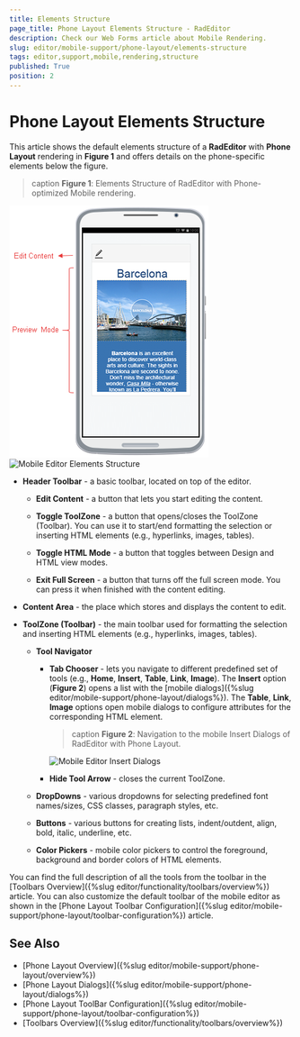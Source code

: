 ```yaml
---
title: Elements Structure
page_title: Phone Layout Elements Structure - RadEditor
description: Check our Web Forms article about Mobile Rendering.
slug: editor/mobile-support/phone-layout/elements-structure
tags: editor,support,mobile,rendering,structure
published: True
position: 2
---
```


# Phone Layout Elements Structure

This article shows the default elements structure of a **RadEditor** with **Phone Layout** rendering in **Figure 1** and offers details on the phone-specific elements below the figure.

>caption **Figure 1**: Elements Structure of RadEditor with Phone-optimized Mobile rendering. 

![Mobile Editor Elements Structure Edit Content Button](./images/mobile-editor-elements-structure-edit-button.png) ![Mobile Editor Elements Structure](./images/mobile-editor-elements-structure.png)

* **Header Toolbar** - a basic toolbar, located on top of the editor.

	* **Edit Content** - a button that lets you start editing the content.
	
	* **Toggle ToolZone** - a button that opens/closes the ToolZone (Toolbar). You can use it to start/end formatting the selection or inserting HTML elements (e.g., hyperlinks, images, tables).
	
	* **Toggle HTML Mode** - a button that toggles between Design and HTML view modes.
	
	* **Exit Full Screen** - a button that turns off the full screen mode. You can press it when finished with the content editing.
	
* **Content Area** - the place which stores and displays the content to edit.

* **ToolZone (Toolbar)** - the main toolbar used for formatting the selection and inserting HTML elements (e.g., hyperlinks, images, tables).

	* **Tool Navigator**
	
		* **Tab Chooser** - lets you navigate to different predefined set of tools (e.g., **Home**, **Insert**, **Table**, **Link**, **Image**). The **Insert** option (**Figure 2**) opens a list with the [mobile dialogs]({%slug editor/mobile-support/phone-layout/dialogs%}). The **Table**, **Link**, **Image** options open mobile dialogs to configure attributes for the corresponding HTML element.
		
			>caption **Figure 2**: Navigation to the mobile Insert Dialogs of RadEditor with Phone Layout.
			
			![Mobile Editor Insert Dialogs](./images/AJAX_RadEditor_Adaptive_InsertMode_2in1.png)
		
		* **Hide Tool Arrow** - closes the current ToolZone.
		
	* **DropDowns** - various dropdowns for selecting predefined font names/sizes, CSS classes, paragraph styles, etc.
	
	* **Buttons** - various buttons for creating lists, indent/outdent, align, bold, italic, underline, etc.
	
	* **Color Pickers** - mobile color pickers to control the foreground, background and border colors of HTML elements.

You can find the full description of all the tools from the toolbar in the [Toolbars Overview]({%slug editor/functionality/toolbars/overview%}) article. You can also customize the default toolbar of the mobile editor as shown in the [Phone Layout Toolbar Configuration]({%slug editor/mobile-support/phone-layout/toolbar-configuration%}) article.

## See Also

* [Phone Layout Overview]({%slug editor/mobile-support/phone-layout/overview%})
* [Phone Layout Dialogs]({%slug editor/mobile-support/phone-layout/dialogs%})
* [Phone Layout ToolBar Configuration]({%slug editor/mobile-support/phone-layout/toolbar-configuration%})
* [Toolbars Overview]({%slug editor/functionality/toolbars/overview%})
